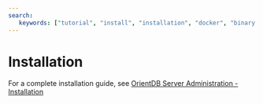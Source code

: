 ```yaml
---
search:
   keywords: ["tutorial", "install", "installation", "docker", "binary installation", "source installation"]
---
```


<!-- proofread 2015-12-10 SAM -->

# Installation

For a complete installation guide, see [OrientDB Server Administration - Installation](../admin/installation/README.md)
